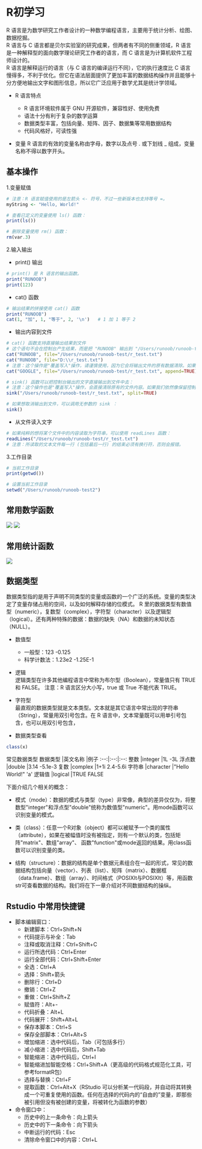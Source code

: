 # R初学习

R 语言是为数学研究工作者设计的一种数学编程语言，主要用于统计分析、绘图、数据挖掘。  
R 语言与 C 语言都是贝尔实验室的研究成果，但两者有不同的侧重领域，R 语言是一种解释型的面向数学理论研究工作者的语言，而 C 语言是为计算机软件工程师设计的。  
R 语言是解释运行的语言（与 C 语言的编译运行不同），它的执行速度比 C 语言慢得多，不利于优化。但它在语法层面提供了更加丰富的数据结构操作并且能够十分方便地输出文字和图形信息，所以它广泛应用于数学尤其是统计学领域。

+ R 语言特点
	+ R 语言环境软件属于 GNU 开源软件，兼容性好、使用免费
	+ 语法十分有利于复杂的数学运算
	+ 数据类型丰富，包括向量、矩阵、因子、数据集等常用数据结构
	+ 代码风格好，可读性强

+ 变量
R 语言的有效的变量名称由字母，数字以及点号 . 或下划线 _ 组成，变量名称不得以数字开头。

## 基本操作
1.变量赋值
```R
# 注意：R 语言赋值使用的是左箭头 <- 符号，不过一些新版本也支持等号 =。
myString <- "Hello, World!"

# 查看已定义的变量使用 ls() 函数：
print(ls())

# 删除变量使用 rm() 函数：
rm(var.3)
```

2.输入输出
+ print() 输出
```R
# print() 是 R 语言的输出函数。
print("RUNOOB")
print(123)
```

+ cat() 函数
```R
# 输出结果的拼接使用 cat() 函数
print("RUNOOB")
cat(1, "加", 1, "等于", 2, '\n') 	# 1 加 1 等于 2
```

+ 输出内容到文件
```R
# cat() 函数支持直接输出结果到文件
# 这个语句不会在控制台产生结果，而是把 "RUNOOB" 输出到 "/Users/runoob/runoob-test/r_test.txt" 文件中去。file 参数可以是绝对路径或相对路径，建议使用绝对路径，
cat("RUNOOB", file="/Users/runoob/runoob-test/r_test.txt")
cat("RUNOOB", file="D:\\r_test.txt")
# 注意：这个操作是"覆盖写入"操作，请谨慎使用，因为它会将输出文件的原有数据清除。如果想"追加写入"，请不要忘记设置 append 参数：
cat("GOOGLE", file="/Users/runoob/runoob-test/r_test.txt", append=TRUE)

# sink() 函数可以把控制台输出的文字直接输出到文件中去：
# 注意：这个操作也是"覆盖写入"操作，会直接清除原有的文件内容。如果我们依然像保留控制台的输出，可以设置 split 属性：
sink("/Users/runoob/runoob-test/r_test.txt", split=TRUE)

# 如果想取消输出到文件，可以调用无参数的 sink ：
sink()
```

+ 从文件读入文字
```R
# 如果纯粹的想将某个文件中的内容读取为字符串，可以使用 readLines 函数：
readLines("/Users/runoob/runoob-test/r_test.txt")
# 注意：所读取的文本文件每一行 (包括最后一行) 的结束必须有换行符，否则会报错。
```

3.工作目录
```R
# 当前工作目录
print(getwd())

# 设置当前工作目录
setwd("/Users/runoob/runoob-test2")
```

## 常用数学函数
![](https://bookdown.org/xiao/RAnalysisBook/mathfunc1.png)
![](https://bookdown.org/xiao/RAnalysisBook/mathfunc2.png)

## 常用统计函数
![](https://bookdown.org/xiao/RAnalysisBook/stasfunc.png)


## 数据类型
数据类型指的是用于声明不同类型的变量或函数的一个广泛的系统。变量的类型决定了变量存储占用的空间，以及如何解释存储的位模式。
R 里的数据类型有数值型（numeric），复数型（complex），字符型（character）以及逻辑型（logical）。还有两种特殊的数据：数据的缺失（NA）和数据的未知状态（NULL）。
+ 数值型
	+ 一般型：123 -0.125
	+ 科学计数法：1.23e2 -1.25E-1
+ 逻辑  
逻辑类型在许多其他编程语言中常称为布尔型（Boolean），常量值只有 TRUE 和 FALSE。
注意：R 语言区分大小写，true 或 True 不能代表 TRUE。

+ 字符型  
最直观的数据类型就是文本类型。文本就是其它语言中常出现的字符串（String），常量用双引号包含。在 R 语言中，文本常量既可以用单引号包含，也可以用双引号包含，

+ 数据类型查看
```R
class(x)
```

常见数据类型
数据类型	|英文名称	|例子
:--:|:--:|:--:
整数	|integer	|1L -3L
浮点数	|double	|3.14 -5.1e-3
复数	|complex	|1+1i 2.4-5.6i
字符串	|character	|"Hello World!" 'a'
逻辑值	|logical	|TRUE FALSE

下面介绍几个相关的概念：

+ 模式（mode）：数据的模式与类型（type）非常像，典型的差异仅仅为，将整数型"integer"和浮点型"double"统称为数值型"numeric"。用mode函数可以识别变量的模式。

+ 类（class）：任意一个R对象（object）都可以被赋予一个类的属性（attribute），如果在被幅值时没有被指定，则有一个默认的类，包括矩阵"matrix"、数组"array"、 函数"function"或mode返回的结果。用class函数可以识别变量的类。

+ 结构（structure）：数据的结构是单个数据元素组合在一起的形式，常见的数据结构包括向量（vector）、列表（list）、矩阵（matrix）、数据框（data.frame）、数组（array）、时间格式（POSIXlt与POSIXlt）等，用函数str可查看数据的结构。我们将在下一章介绍对不同数据结构的操纵。

## Rstudio 中常用快捷键
+ 脚本编辑窗口：
	+ 新建脚本：Ctrl+Shift+N
	+ 代码提示与补全：Tab
	+ 注释或取消注释：Ctrl+Shift+C
	+ 运行所选代码：Ctrl+Enter
	+ 运行全部代码：Ctrl+Shift+Enter
	+ 全选：Ctrl+A
	+ 选择：Shift+箭头
	+ 删除行：Ctrl+D
	+ 撤销：Ctrl+Z
	+ 重做：Ctrl+Shift+Z
	+ 赋值符：Alt+-
	+ 代码折叠：Alt+L
	+ 代码展开：Shift+Alt+L
	+ 保存本脚本：Ctrl+S
	+ 保存全部脚本：Ctrl+Alt+S
	+ 增加缩进：选中代码后，Tab（可包括多行）
	+ 减小缩进：选中代码后，Shift+Tab
	+ 智能缩进：选中代码后，Ctrl+I
	+ 智能缩进加智能空格：Ctrl+Shift+A（更高级的代码格式规范化工具，可参考formatR包）
	+ 选择与替换：Ctrl+F
	+ 提取函数：Ctrl+Alt+X（RStudio 可以分析某一代码段，并自动将其转换成一个可重复使用的函数。任何在选择的代码内的“自由的”变量，即那些被引用但没有被创建的变量，将被转化为函数的参数）
+ 命令窗口中：
	+ 历史中的上一条命令：向上箭头
	+ 历史中的下一条命令：向下箭头
	+ 中断运行的代码：Esc
	+ 清除命令窗口中的内容：Ctrl+L













